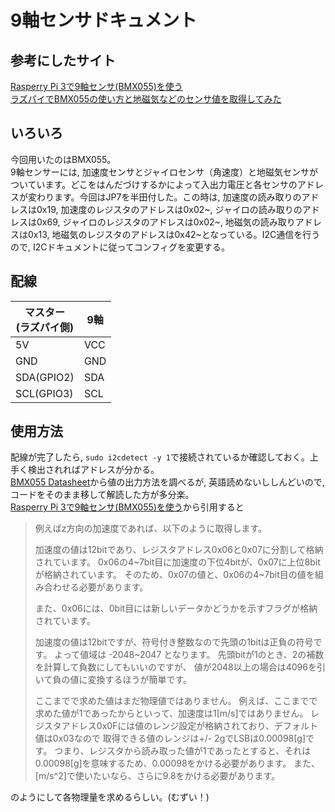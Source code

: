 # 9軸センサドキュメント
## 参考にしたサイト
[Rasperry Pi 3で9軸センサ(BMX055)を使う](https://qiita.com/hiro-han/items/ca881a6c76559af9f57a)  
[ラズパイでBMX055の使い方と地磁気などのセンサ値を取得してみた](https://taku-info.com/bmx055howtouse-mag/)


## いろいろ
今回用いたのはBMX055。  
9軸センサーには, 加速度センサとジャイロセンサ（角速度）と地磁気センサがついています。どこをはんだづけするかによって入出力電圧と各センサのアドレスが変わります。今回はJP7を半田付した。この時は, 加速度の読み取りのアドレスは0x19, 加速度のレジスタのアドレスは0x02~, ジャイロの読み取りのアドレスは0x69, ジャイロのレジスタのアドレスは0x02~, 地磁気の読み取りアドレスは0x13, 地磁気のレジスタのアドレスは0x42~となっている。I2C通信を行うので, I2Cドキュメントに従ってコンフィグを変更する。

## 配線
|  マスター<br>(ラズパイ側)  |  9軸  |
| ---- | ---- |
|  5V  |  VCC  |
|  GND  |  GND  |
|  SDA(GPIO2)  |  SDA  |
|  SCL(GPIO3)  |  SCL  |

## 使用方法

配線が完了したら, `sudo i2cdetect -y 1`で接続されているか確認しておく。上手く検出されればアドレスが分かる。  
[BMX055 Datasheet](https://www.mouser.jp/datasheet/2/783/BST_BMX055_DS000-1509552.pdf)から値の出力方法を調べるが, 英語読めないししんどいので, コードをそのまま移して解読した方が多分楽。  
[Rasperry Pi 3で9軸センサ(BMX055)を使う](https://qiita.com/hiro-han/items/ca881a6c76559af9f57a)から引用すると  
> 例えばz方向の加速度であれば、以下のように取得します。
> 
> 加速度の値は12bitであり、レジスタアドレス0x06と0x07に分割して格納されています。
0x06の4~7bit目に加速度の下位4bitが、0x07に上位8bitが格納されています。
そのため、0x07の値と、0x06の4~7bit目の値を組み合わせる必要があります。
> 
> また、0x06には、0bit目には新しいデータかどうかを示すフラグが格納されています。
> 
> 加速度の値は12bitですが、符号付き整数なので先頭の1bitは正負の符号です。
よって値域は -2048~2047 となります。
先頭bitが1のとき、2の補数を計算して負数にしてもいいのですが、
値が2048以上の場合は4096を引いて負の値に変換するほうが簡単です。
> 
> ここまでで求めた値はまだ物理値ではありません。
例えば、ここまでで求めた値が1であったからといって、加速度は1[m/s]ではありません。
レジスタアドレス0x0Fには値のレンジ設定が格納されており、デフォルト値は0x03なので
取得できる値のレンジは+/- 2gでLSBは0.00098[g]です。
つまり、レジスタから読み取った値が1であったとすると、それは0.00098[g]を意味するため、0.00098をかける必要があります。
また、[m/s^2]で使いたいなら、さらに9.8をかける必要があります。  

のようにして各物理量を求めるらしい。(むずい！)



